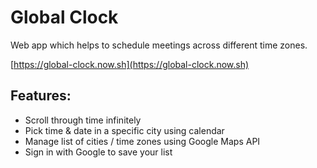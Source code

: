 # Global Clock

Web app which helps to schedule meetings across different time zones.

[https://global-clock.now.sh](https://global-clock.now.sh)

## Features:
- Scroll through time infinitely
- Pick time & date in a specific city using calendar
- Manage list of cities / time zones using Google Maps API
- Sign in with Google to save your list
